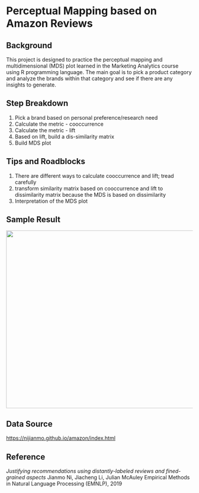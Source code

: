 # Perceptual Mapping based on Amazon Reviews

## Background
This project is designed to practice the perceptual mapping and multidimensional (MDS) plot learned in the Marketing Analytics course using R programming language. The main goal is to pick a product category and analyze the brands within that category and see if there are any insights to generate.

## Step Breakdown
1. Pick a brand based on personal preference/research need
2. Calculate the metric - cooccurrence
3. Calculate the metric - lift
4. Based on lift, build a dis-similarity matrix
5. Build MDS plot

## Tips and Roadblocks
1. There are different ways to calculate cooccurrence and lift; tread carefully
2. transform similarity matrix based on cooccurrence and lift to dissimilarity matrix because the MDS is based on dissimilarity
3. Interpretation of the MDS plot

## Sample Result
<img src="https://user-images.githubusercontent.com/33971367/110268821-526faa00-7f90-11eb-8679-79baff737c8b.png" width="672" height="480">

## Data Source
https://nijianmo.github.io/amazon/index.html

## Reference
*Justifying recommendations using distantly-labeled reviews and fined-grained aspects*
Jianmo Ni, Jiacheng Li, Julian McAuley
Empirical Methods in Natural Language Processing (EMNLP), 2019
